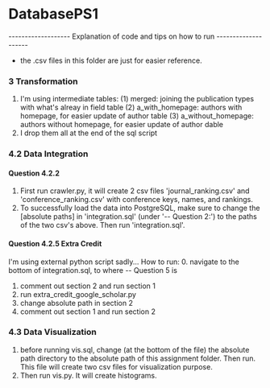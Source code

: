 # DatabasePS1
------------------- Explanation of code and tips on how to run --------------------
* the .csv files in this folder are just for easier reference.

### 3 Transformation

1. I'm using intermediate tables:
    (1) merged: joining the publication types with what's alreay in field table
    (2) a_with_homepage: authors with homepage, for easier update of author table
    (3) a_without_homepage: authors without homepage, for easier update of author dable
2. I drop them all at the end of the sql script

### 4.2 Data Integration

#### Question 4.2.2
1. First run crawler.py, it will create 2 csv files 'journal_ranking.csv' and 'conference_ranking.csv' with conference keys, names, and rankings.
2. To successfully load the data into PostgreSQL, make sure to change the [absolute paths] in 'integration.sql' (under '-- Question 2:') to the paths of the two csv's above. Then run 'integration.sql'.

#### Question 4.2.5 Extra Credit
I'm using external python script sadly...
How to run:
0. navigate to the bottom of integration.sql, to where -- Question 5 is
1. comment out section 2 and run section 1
2. run extra_credit_google_scholar.py
3. change absolute path in section 2
4. comment out section 1 and run section 2

### 4.3 Data Visualization

1. before running vis.sql, change (at the bottom of the file) the absolute path directory to the absolute path of this assignment folder. Then run. This file will create two csv files for visualization purpose.
2. Then run vis.py. It will create histograms.
